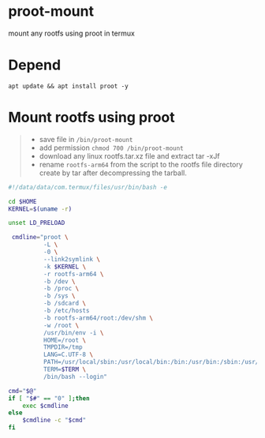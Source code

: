 # proot-mount
mount any rootfs using proot in termux

# Depend
```
apt update && apt install proot -y
```

# Mount rootfs using proot
> - save file in `/bin/proot-mount`
> - add permission `chmod 700 /bin/proot-mount`
> - download any linux rootfs.tar.xz file and extract tar -xJf
> - rename `rootfs-arm64` from the script to the rootfs file directory create by tar after decompressing the tarball.
```bash
#!/data/data/com.termux/files/usr/bin/bash -e

cd $HOME
KERNEL=$(uname -r)

unset LD_PRELOAD

 cmdline="proot \
          -L \
          -0 \
          --link2symlink \
          -k $KERNEL \
          -r rootfs-arm64 \
          -b /dev \
          -b /proc \
          -b /sys \
          -b /sdcard \
          -b /etc/hosts
          -b rootfs-arm64/root:/dev/shm \
          -w /root \
          /usr/bin/env -i \
          HOME=/root \
          TMPDIR=/tmp
          LANG=C.UTF-8 \
          PATH=/usr/local/sbin:/usr/local/bin:/bin:/usr/bin:/sbin:/usr/sbin \
          TERM=$TERM \
          /bin/bash --login"

cmd="$@"
if [ "$#" == "0" ];then
    exec $cmdline
else
    $cmdline -c "$cmd"
fi
```
